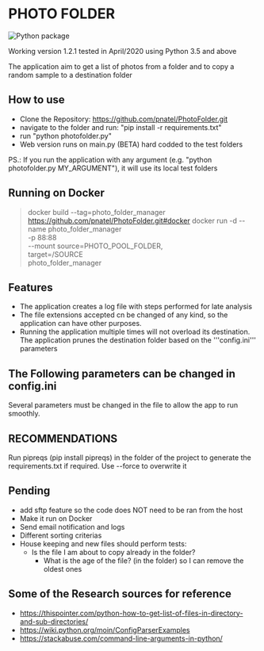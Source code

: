 # PHOTO FOLDER

![Python package](https://github.com/pnatel/PhotoFolder/workflows/Python%20package/badge.svg)

Working version 1.2.1 tested in April/2020 using Python 3.5 and above

The application aim to get a list of photos from a folder and to copy a random sample to a destination folder

## How to use

- Clone the Repository: <https://github.com/pnatel/PhotoFolder.git>
- navigate to the folder and run: "pip install -r requirements.txt"
- run "python photofolder.py"
- Web version runs on main.py (BETA) hard codded to the test folders

PS.: If you run the application with any argument (e.g. "python photofolder.py MY_ARGUMENT"), it will use its local test folders

## Running on Docker

> docker build --tag=photo_folder_manager <https://github.com/pnatel/PhotoFolder.git#docker>
> docker run  -d --name photo_folder_manager\
              -p 88:88 \
              --mount source=PHOTO_POOL_FOLDER,\
              target=/SOURCE \
              photo_folder_manager

## Features

- The application creates a log file with steps performed for late analysis
- The file extensions accepted cn be changed of any kind, so the application can have other purposes.
- Running the application multiple times will not overload its destination. The application prunes the destination folder based on the '''config.ini''' parameters

## The Following parameters can be changed in config.ini

Several parameters must be changed in the file to allow the app to run smoothly.

## RECOMMENDATIONS

Run pipreqs (pip install pipreqs) in the folder of the project to generate the requirements.txt if required.
Use --force to overwrite it

## Pending

- add sftp feature so the code does NOT need to be ran from the host
- Make it run on Docker
- Send email notification and logs
- Different sorting criterias
- House keeping and new files should perform tests:
  - Is the file I am about to copy already in the folder?
    - What is the age of the file? (in the folder) so I can remove the oldest ones

## Some of the Research sources for reference

- <https://thispointer.com/python-how-to-get-list-of-files-in-directory-and-sub-directories/>
- <https://wiki.python.org/moin/ConfigParserExamples>
- <https://stackabuse.com/command-line-arguments-in-python/>
